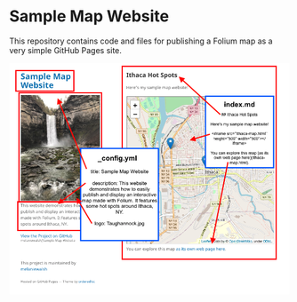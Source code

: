 # Sample Map Website

This repository contains code and files for publishing a Folium map as a very simple GitHub Pages site.



![](sample-map-website-diagram.png)
